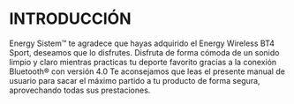 <h1>INTRODUCCIÓN</h1>

Energy Sistem™ te agradece que hayas adquirido el Energy Wireless BT4 Sport, deseamos que lo disfrutes.
Disfruta de forma cómoda de un sonido limpio y claro mientras practicas tu deporte favorito gracias a la conexión Bluetooth® con versión 4.0
Te aconsejamos que leas el presente manual de usuario para sacar el máximo partido a tu producto de forma segura, aprovechando todas sus prestaciones. 
